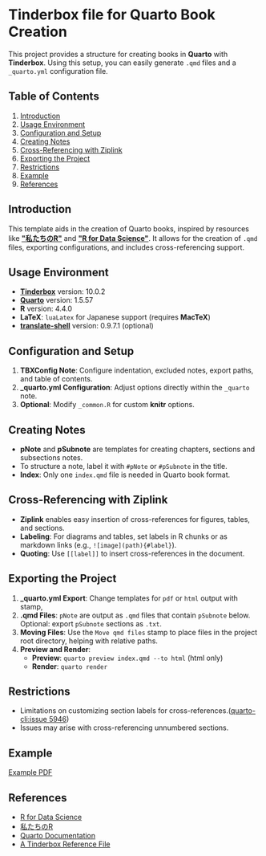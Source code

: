 # Tinderbox file for Quarto Book Creation

This project provides a structure for creating books in **Quarto** with **Tinderbox**. Using this setup, you can easily generate `.qmd` files and a `_quarto.yml` configuration file.

## Table of Contents

1. [Introduction](#introduction)
2. [Usage Environment](#usage-environment)
3. [Configuration and Setup](#configuration-and-setup)
4. [Creating Notes](#creating-notes)
5. [Cross-Referencing with Ziplink](#cross-referencing-with-ziplink)
6. [Exporting the Project](#exporting-the-project)
7. [Restrictions](#restrictions)
8. [Example](#example)
9. [References](#references)

## Introduction

This template aids in the creation of Quarto books, inspired by resources like **["私たちのR"](https://github.com/JaehyunSong/RBook/)** and **["R for Data Science"](https://github.com/hadley/r4ds/)**. It allows for the creation of `.qmd` files, exporting configurations, and includes cross-referencing support.

## Usage Environment

- [**Tinderbox**](https://www.eastgate.com/Tinderbox/updates/Tinderbox10.html) version: 10.0.2
- [**Quarto**](https://quarto.org/) version: 1.5.57
- **R** version: 4.4.0
- **LaTeX**: `luaLatex` for Japanese support (requires **MacTeX**)
- [**translate-shell**](https://github.com/soimort/translate-shell) version: 0.9.7.1 (optional)

## Configuration and Setup

1. **TBXConfig Note**: Configure indentation, excluded notes, export paths, and table of contents.
2. **\_quarto.yml Configuration**: Adjust options directly within the `_quarto` note.
3. **Optional**: Modify `_common.R` for custom **knitr** options.

## Creating Notes

- **pNote** and **pSubnote** are templates for creating chapters, sections and subsections notes.
- To structure a note, label it with `#pNote` or `#pSubnote` in the title.
- **Index**: Only one `index.qmd` file is needed in Quarto book format.

## Cross-Referencing with Ziplink

- **Ziplink** enables easy insertion of cross-references for figures, tables, and sections.
- **Labeling**: For diagrams and tables, set labels in R chunks or as markdown links (e.g., `![image](path){#label}`).
- **Quoting**: Use `[[label]]` to insert cross-references in the document.

## Exporting the Project

1. **\_quarto.yml Export**: Change templates for `pdf` or `html` output with stamp,
2. **.qmd Files**: `pNote` are output as `.qmd` files that contain `pSubnote` below. Optional: export `pSubnote` sections as `.txt`.
3. **Moving Files**: Use the `Move qmd files` stamp to place files in the project root directory, helping with relative paths.
4. **Preview and Render**:
   - **Preview**: `quarto preview index.qmd --to html` (html only)
   - **Render**: `quarto render`

## Restrictions

- Limitations on customizing section labels for cross-references.([quarto-cli:issue 5946](https://github.com/quarto-dev/quarto-cli/issues/5946))
- Issues may arise with cross-referencing unnumbered sections.

## Example
[Example PDF](_bookpdf/How-to-use-this-file.pdf)

## References

- [R for Data Science](https://r4ds.hadley.nz/)
- [私たちのR](https://www.jaysong.net/RBook/)
- [Quarto Documentation](https://quarto.org/docs/reference/)
- [A Tinderbox Reference File](https://acrobatfaq.com/atbref10/)
